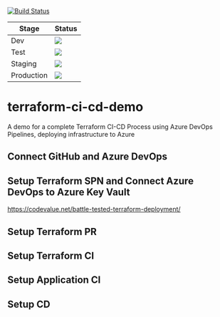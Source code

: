 [![Build Status](https://dev.azure.com/jungodevops/Multiple-CI-Single-CD/_apis/build/status/Terraform-CI?branchName=master)](https://dev.azure.com/jungodevops/Multiple-CI-Single-CD/_build/latest?definitionId=12&branchName=master)

| Stage      | Status                                                                                                                  |
| ---------- | ----------------------------------------------------------------------------------------------------------------------- |
| Dev        | <img src="https://vsrm.dev.azure.com/jungodevops/_apis/public/Release/badge/b453e6a9-9219-4db4-b3fb-5d2a6c4f43df/1/1"/> |
| Test       | <img src=https://vsrm.dev.azure.com/jungodevops/_apis/public/Release/badge/b453e6a9-9219-4db4-b3fb-5d2a6c4f43df/1/3>    |
| Staging    | <img src="https://vsrm.dev.azure.com/jungodevops/_apis/public/Release/badge/b453e6a9-9219-4db4-b3fb-5d2a6c4f43df/1/4"/> |
| Production | <img src="https://vsrm.dev.azure.com/jungodevops/_apis/public/Release/badge/b453e6a9-9219-4db4-b3fb-5d2a6c4f43df/1/5"/> |

# terraform-ci-cd-demo

A demo for a complete Terraform CI-CD Process using Azure DevOps Pipelines, deploying infrastructure to Azure

## Connect GitHub and Azure DevOps

## Setup Terraform SPN and Connect Azure DevOps to Azure Key Vault

https://codevalue.net/battle-tested-terraform-deployment/

## Setup Terraform PR

## Setup Terraform CI

## Setup Application CI

## Setup CD
